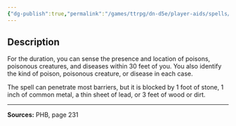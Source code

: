 ```yaml
---
{"dg-publish":true,"permalink":"/games/ttrpg/dn-d5e/player-aids/spells/level-1/detect-poison-and-disease/","tags":["TTRPG/DND/5e","verbal","somatic","material","concentration","ritual"]}
---
```



## Description
For the duration, you can sense the presence and location of poisons, poisonous creatures, and diseases within 30 feet of you.
You also identify the kind of poison, poisonous creature, or disease in each case.

The spell can penetrate most barriers, but it is blocked by 1 foot of stone, 1 inch of common metal, a thin sheet of lead, or 3 feet of wood or dirt.

---

**Sources:** PHB, page 231
